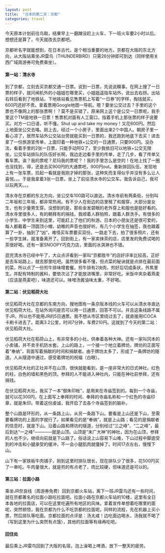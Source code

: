 ```yaml
---
layout: post
title:  "日本的第二天：京都"
categories: travel
---
```

今天原本计划前往鸟取，结果早上一磨蹭没赶上火车，下一班火车要2小时以后。想想还是算了，今天就改去京都吧。

京都听名字就能想到，在日本古代，是个相当重要的地方。京都在大阪的东北方向，从大阪站乘坐JR雷鸟（THUNDERBIRD）只需26分钟即可到达（同样使用关西广域周游券可免费乘坐）。

#### 第一站：清水寺

到了京都，立刻去买京都交通一日票。说到一日票，先说说糗事。在网上搜了一日票的样子，就问闸机外的小姐姐在哪里买，小姐姐遥指车站外，说出去右拐。出站右转后看到了地铁站，下地铁站看见售票机上写着“一日券”的字样，掏钱就买，600円还好不贵。拿着票用Google地图一导航。嗯？要坐公交过去？手里的这个票也不像网上的那张票啊！？莫不是买错了，原来网上这个是公交一日票呢，我手里这个TM是地铁一日票！售票机对面有人工窗口，指着手机上那张票的样子说要买。对方一口日语，听不懂。Shut up and take my money！又花600円。然后上地面坐公交去咯。刚上去，经过一个小房子，里面出来2个中国人。朝房子里一看心凉了，居然车站外公交站台旁就能买到一日票的，我还跑到地底下去买！进去拿了一份旅游宣传单，上面印着一种地铁+公交的一日通票，只要900円。没办法，看着手里的2张一日票，只能手动阿Q了，至少我依旧可以地铁+公交无限坐。公交车站排队的队伍好长啊，我边走边看手里的传单，走了几步，看了传单又看车票。诶？我的票呢？尼玛我的票呢？！我的手里怎么是空的！在地上找了一圈也没找到，得，还是去买900円的大通票吧，900円out。重新排回队伍，发现地上有一张车票，捡起一看就是我刚才掉的那张，这种失而复得似乎并没有多么让人喜悦。。。于是我拿着3张一日票，坐上了前往清水寺的公交车。我告诉自己，我可以玩两天。。。

清水寺在京都的东北方向，坐公交车100路可以直达。清水寺前有两条街，分别叫二年坂和三年坂，都非常热闹。有不少人在街边的店里租了和服穿，大部分是女生，也有少量男生穿。没想到的是，那些金发碧眼的老外穿上和服也是挺好看的。清水寺里很多人，有的朝拜有的捐钱，我顺着人群拍照，跟着人群洗手。有很多的小学生、中学生来到这里，可能赶上了他们的秋游。日本的小朋友还是很可爱的，每人都戴着一顶圆顶小帽，幼稚的声音也很好听。有几个小学生在抽签，我也跟着算了一卦，抽到了“凶”，难怪买车票要买双份。一路走下去，拍了很多照片，还有一些学生妹，就准备离开了。回到街上，有一家卖抹茶的店，店里发的免费试喝的茶很好喝。还有一家SNOOPY巧克力店，里面的冰淇淋也不错。

逛完清水寺已经中午了，大众点评看到一家叫“京都胜牛”的店好评率比较高，正好是去车站路上，就去那里吃吧。虽然很多看不懂，但点菜的秘诀就是点排在最前面的菜，所以点了一份煎牛排味增套餐。煎牛排有2块肉，煎好后切成条状，外焦里生。并配有特制的酱料，要依次沾了才能放进嘴里，非常好吃。米饭中夹杂着燕麦（应该是燕麦吧），味道还可以。味噌汤酱油味太重，不好喝。

#### 第二站：伏见稻荷大社

伏见稻荷大社在京都的东南方向，搜地图有一条京阪本线的火车可以从清水寺直达伏见稻荷大社。在站外询问是否可以用一日通票，回答不可以。并且这条线路不属于JR，所以也不能用JR的5日通票。我不想从市区里绕过去了，就直接用ICOCA卡刷卡进去了。距离3.2公里，时间7分钟，车费210円。这就到了今天的第二站：伏见稻荷大社。

伏见稻荷大社在稻荷山上，有非常多的小社，供奉着各种大神。还有一家叫冈本的小卖铺，并不卖手机防水套。上山的路上，一个接一个地立着牌坊，牌坊的正面写着“奉纳”，背面写着捐献的时间和捐献者。由于牌坊太多了，形成了一条牌坊的隧道。人从隧道中通过，感受着牌坊的祝福（白眼）。

伏见稻荷大社的正社并不在山顶，很快就能看到，是一座非常大的日式神社。红色的柱，白色的墙和黑色的顶。参拜的人不能进入神社内，只能在神社前参拜，还有捐钱。

在伏见稻荷大社，我买了一本“御朱印帐”，是用来在寺庙签到的。每到一个寺庙，就可以花300円，在上面写上奉拜的时间、奉拜的寺庙名称和一个红色的寺庙印章，就是朱印。带着这份虔诚，我开启了去各个寺庙签到的脑补。

整个山路是环形的，从一条路上山，从另一条路下山。要看是上山还是下山，至需要看牌坊的上面的字就行了。如果看见的是“奉纳”，就是上山路；看见的是捐献者的信息时，就是下山。沿着山路和牌坊的隧道，分别经过“三之峰”、“二之峰”，最后到达“一之峰”————就是山顶。山顶是“末广大神”的神社，因为在山顶，参拜的人也不少。继续向前就是下山路了。俗话说上山容易下山难，下山过程中脚底受到的冲击和小腿承受的缓冲，不一会小腿肌肉就僵掉了。时间17点左右，慢慢下山。

山下有一家铁板牛肉铺子，刚到这里时排队很长，现在排队少了很多，花500円买了一串吃。牛肉量很大，就是煎的有点老了，肉比较硬，但味道还是可以的。

#### 第三站：拉面小路

乘坐JR奈良线（周游券免费）回到京都火车站，离下一班JR雷鸟还有一些时间，就在京都著名的拉面小路吃拉面吧。拉面小路在京都火车站的10楼，这里有全日本各地的拉面店，可以在这里吃遍所有地区的风味。拿着宣传单想着吃哪里的面呢，突然顿悟，我在京都为什么不吃京都的拉面呢。同样的流程，先在机器上买小票，然后排队等吃面。京都拉面的点评是：汤太咸！边吃面边喝水，汤我就不喝了（写到这里为什么突然有点饿），其他的拉面等有缘再吃吧。

#### 回住处

最后乘上JR雷鸟回到了大阪的名宿，泡上澡喝上啤酒，放下一整天的疲劳。
